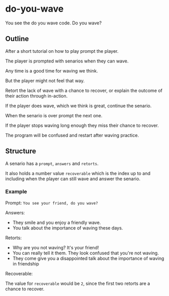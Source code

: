 # do-you-wave
You see the do you wave code. Do you wave?

## Outline

After a short tutorial on how to play prompt the player.

The player is prompted with senarios when they can wave.

Any time is a good time for waving we think.

But the player might not feel that way.

Retort the lack of wave with a chance to recover, or explain the outcome of their action through in-action.

If the player does wave, which we think is great, continue the senario.

When the senario is over prompt the next one.

If the player stops waving long enough they miss their chance to recover.

The program will be confused and restart after waving practice.

## Structure

A senario has a `prompt`, `answers` and `retorts`.

It also holds a number value `recoverable` which is the index up to and including when the player can still wave and answer the senario.

### Example

Prompt: `You see your friend, do you wave?`
  
Answers:

* They smile and you enjoy a friendly wave.
* You talk about the importance of waving these days.
  
Retorts:
    
* Why are you not waving? It's your friend!
* You can really tell it them. They look confused that you're not waving.
* They come give you a disappointed talk about the importance of waving in friendship

Recoverable:
  
  The value for `recoverable` would be `2`, since the first two retorts are a chance to recover.
  
  
